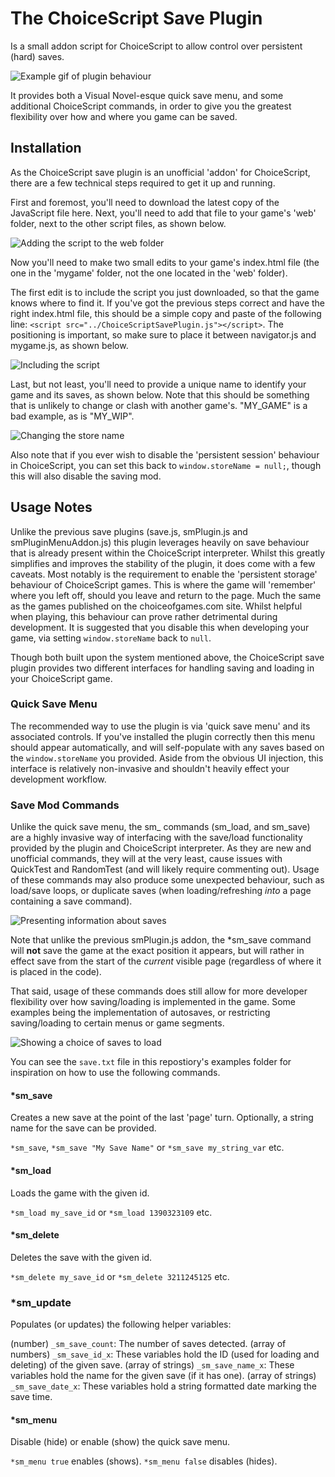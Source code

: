 # The ChoiceScript Save Plugin
Is a small addon script for ChoiceScript to allow control over persistent (hard) saves.

![Example gif of plugin behaviour](../assets/images/docs_loading.gif?raw=true)

It provides both a Visual Novel-esque quick save menu, and some additional ChoiceScript commands, in order to give you the greatest flexibility over how and where you game can be saved.

## Installation

As the ChoiceScript save plugin is an unofficial 'addon' for ChoiceScript, there are a few technical steps required to get it up and running.

First and foremost, you'll need to download the latest copy of the JavaScript file here.
Next, you'll need to add that file to your game's 'web' folder, next to the other script files, as shown below.

![Adding the script to the web folder](../assets/images/docs_web_folder.jpg?raw=true)

Now you'll need to make two small edits to your game's index.html file (the one in the 'mygame' folder, not the one located in the 'web' folder).

The first edit is to include the script you just downloaded, so that the game knows where to find it.
If you've got the previous steps correct and have the right index.html file, this should be a simple copy and paste of the following line:  ```<script src="../ChoiceScriptSavePlugin.js"></script>```. The positioning is important, so make sure to place it between navigator.js and mygame.js, as shown below. 

![Including the script](../assets/images/docs_include_script.jpg?raw=true)

Last, but not least, you'll need to provide a unique name to identify your game and its saves, as shown below. Note that this should be something that is unlikely to change or clash with another game's. "MY_GAME" is a bad example, as is "MY_WIP".

![Changing the store name](../assets/images/docs_store_name.jpg?raw=true)

 Also note that if you ever wish to disable the 'persistent session' behaviour in ChoiceScript, you can set this back to ```window.storeName = null;```, though this will also disable the saving mod. 

## Usage Notes

Unlike the previous save plugins (save.js, smPlugin.js and smPluginMenuAddon.js) this plugin leverages heavily on save behaviour that is already present within the ChoiceScript interpreter. Whilst this greatly simplifies and improves the stability of the plugin, it does come with a few caveats. Most notably is the requirement to enable the 'persistent storage' behaviour of ChoiceScript games. This is where the game will 'remember' where you left off, should you leave and return to the page. Much the same as the games published on the choiceofgames.com site. Whilst helpful when playing, this behaviour can prove rather detrimental during development. It is suggested that you disable this when developing your game, via setting ```window.storeName``` back to ```null```.

Though both built upon the system mentioned above, the ChoiceScript save plugin provides two different interfaces for handling saving and loading in your ChoiceScript game.

### Quick Save Menu
The recommended way to use the plugin is via 'quick save menu' and its associated controls.
If you've installed the plugin correctly then this menu should appear automatically, and will self-populate with any saves based on the ```window.storeName``` you provided. Aside from the obvious UI injection, this interface is relatively non-invasive and shouldn't heavily effect your development workflow. 

### Save Mod Commands
Unlike the quick save menu, the sm_ commands (sm_load, and sm_save) are a highly invasive way of interfacing with the save/load functionality provided by the plugin and ChoiceScript interpreter. As they are new and unofficial commands, they will at the very least, cause issues with QuickTest and RandomTest (and will likely require commenting out). Usage of these commands may also produce some unexpected behaviour, such as load/save loops, or duplicate saves (when loading/refreshing *into* a page containing a save command).

![Presenting information about saves](../assets/images/docs_cmd_example_1.jpg?raw=true)

Note that unlike the previous smPlugin.js addon, the \*sm_save command will **not** save the game at the exact position it appears, but will rather in effect save from the start of the *current* visible page (regardless of where it is placed in the code).

That said, usage of these commands does still allow for more developer flexibility over how saving/loading is implemented in the game. Some examples being the implementation of autosaves, or restricting saving/loading to certain menus or game segments.

![Showing a choice of saves to load](../assets/images/docs_cmd_example_2.jpg?raw=true)

You can see the ```save.txt``` file in this repostiory's examples folder for inspiration on how to use the following commands.

#### \*sm_save
Creates a new save at the point of the last 'page' turn. Optionally, a string name for the save can be provided.

```*sm_save```, ```*sm_save "My Save Name"``` or ```*sm_save my_string_var``` etc.

#### \*sm_load

Loads the game with the given id.

```*sm_load my_save_id``` or ```*sm_load 1390323109``` etc.

#### \*sm_delete

Deletes the save with the given id.

```*sm_delete my_save_id``` or ```*sm_delete 3211245125``` etc.

### \*sm_update

Populates (or updates) the following helper variables:

(number) ```_sm_save_count```: The number of saves detected.
(array of numbers) ```_sm_save_id_x```: These variables hold the ID (used for loading and deleting) of the given save. 
(array of strings) ```_sm_save_name_x```: These variables hold the name for the given save (if it has one). 
(array of strings) ```_sm_save_date_x```: These variables hold a string formatted date marking the save time.

#### \*sm_menu

Disable (hide) or enable (show) the quick save menu.

```*sm_menu true``` enables (shows).
```*sm_menu false``` disables (hides).

